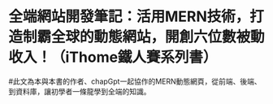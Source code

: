 ﻿# 全端網站開發筆記：活用MERN技術，打造制霸全球的動態網站，開創六位數被動收入！（iThome鐵人賽系列書）
#此文為本與本書的作者、chapGpt一起協作的MERN動態網頁，從前端、後端、到資料庫，讓初學者一條龍學到全端的知識。
